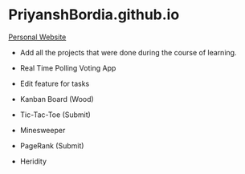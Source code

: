 # PriyanshBordia.github.io

[Personal Website](https://PriyanshBordia.github.io)

- Add all the projects that were done during the course of learning.
- Real Time Polling Voting App
- Edit feature for tasks
- Kanban Board (Wood)

- Tic-Tac-Toe (Submit)
- Minesweeper
- PageRank (Submit)
- Heridity 

